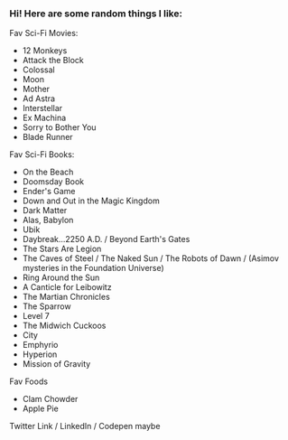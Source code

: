 ### Hi! Here are some random things I like:

Fav Sci-Fi Movies:

- 12 Monkeys
- Attack the Block
- Colossal
- Moon
- Mother
- Ad Astra
- Interstellar
- Ex Machina
- Sorry to Bother You
- Blade Runner


Fav Sci-Fi Books:
- On the Beach
- Doomsday Book
- Ender's Game
- Down and Out in the Magic Kingdom
- Dark Matter
- Alas, Babylon
- Ubik
- Daybreak...2250 A.D. / Beyond Earth's Gates
- The Stars Are Legion
- The Caves of Steel / The Naked Sun / The Robots of Dawn / (Asimov mysteries in the Foundation Universe)
- Ring Around the Sun
- A Canticle for Leibowitz 
- The Martian Chronicles
- The Sparrow 
- Level 7
- The Midwich Cuckoos
- City
- Emphyrio
- Hyperion 
- Mission of Gravity

Fav Foods
- Clam Chowder
- Apple Pie

Twitter Link / LinkedIn / Codepen maybe
